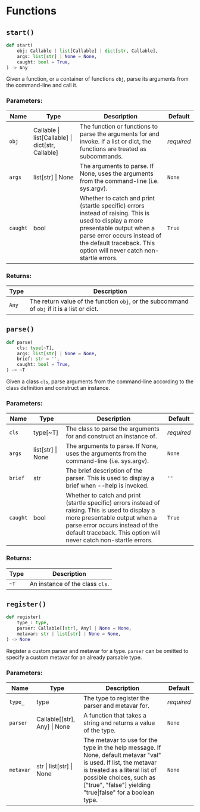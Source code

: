 # Functions

## `start()`

```python
def start(
    obj: Callable | list[Callable] | dict[str, Callable],
    args: list[str] | None = None,
    caught: bool = True,
) -> Any
```

Given a function, or a container of functions `obj`, parse its arguments from the command-line and call it.

### Parameters: <!-- {docsify-ignore} -->

| Name | Type | Description | Default |
|------|------|-------------|---------|
| `obj` | <span class="codey"> Callable \| list[Callable] \| dict[str, Callable] </span> | The function or functions to parse the arguments for and invoke. If a list or dict, the functions are treated as subcommands. | _required_ |
| `args` | <span class="codey"> list[str] \| None </span> | The arguments to parse. If None, uses the arguments from the command-line (i.e. sys.argv). | `None` |
| `caught` | <span class="codey"> bool </span> | Whether to catch and print (startle specific) errors instead of raising. This is used to display a more presentable output when a parse error occurs instead of the default traceback. This option will never catch non-startle errors. | `True` |


### Returns: <!-- {docsify-ignore} -->

| Type | Description |
|------|-------------|
| `Any` | The return value of the function `obj`, or the subcommand of `obj` if it is a list or dict. |



## `parse()`

```python
def parse(
    cls: type[~T],
    args: list[str] | None = None,
    brief: str = '',
    caught: bool = True,
) -> ~T
```

Given a class `cls`, parse arguments from the command-line according to the class definition and construct an instance.

### Parameters: <!-- {docsify-ignore} -->

| Name | Type | Description | Default |
|------|------|-------------|---------|
| `cls` | <span class="codey"> type[~T] </span> | The class to parse the arguments for and construct an instance of. | _required_ |
| `args` | <span class="codey"> list[str] \| None </span> | The arguments to parse. If None, uses the arguments from the command-line (i.e. sys.argv). | `None` |
| `brief` | <span class="codey"> str </span> | The brief description of the parser. This is used to display a brief when --help is invoked. | `''` |
| `caught` | <span class="codey"> bool </span> | Whether to catch and print (startle specific) errors instead of raising. This is used to display a more presentable output when a parse error occurs instead of the default traceback. This option will never catch non-startle errors. | `True` |


### Returns: <!-- {docsify-ignore} -->

| Type | Description |
|------|-------------|
| `~T` | An instance of the class `cls`. |



## `register()`

```python
def register(
    type_: type,
    parser: Callable[[str], Any] | None = None,
    metavar: str | list[str] | None = None,
) -> None
```

Register a custom parser and metavar for a type. `parser` can be omitted to specify a custom metavar for an already parsable type.

### Parameters: <!-- {docsify-ignore} -->

| Name | Type | Description | Default |
|------|------|-------------|---------|
| `type_` | <span class="codey"> type </span> | The type to register the parser and metavar for. | _required_ |
| `parser` | <span class="codey"> Callable[[str], Any] \| None </span> | A function that takes a string and returns a value of the type. | `None` |
| `metavar` | <span class="codey"> str \| list[str] \| None </span> | The metavar to use for the type in the help message. If None, default metavar "val" is used. If list, the metavar is treated as a literal list of possible choices, such as ["true", "false"] yielding "true\|false" for a boolean type. | `None` |


